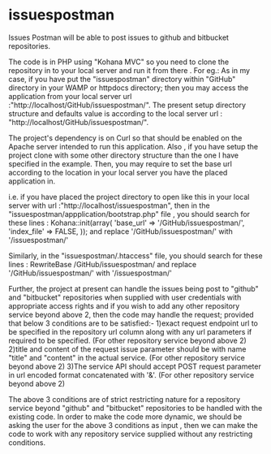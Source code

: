 issuespostman
=============

Issues Postman will be able to post issues to github and bitbucket repositories.

The code is in PHP using "Kohana MVC" so you need to clone the repository in to your local server and run it from there .
For eg.: As in my case, if you have put the "issuespostman" directory within "GitHub" directory in your WAMP or httpdocs directory; then you may access the application from your local server url :"http://localhost/GitHub/issuespostman/".
The present setup directory structure and defaults value is according to the local server url : "http://localhost/GitHub/issuespostman/".

The project's dependency is on Curl so that should be enabled on the Apache server intended to run this application.
Also , if you have setup the project clone with some other directory structure than the one I have specified in the example.
Then, you may require to set the base url according to the location in your local server you have the placed application in.

i.e. if you have placed the project directory to open like this in your local server with url :"http://localhost/issuespostman", then in the "issuespostman/appplication/bootstrap.php" file ,  you should search for these lines :
Kohana::init(array(
	'base_url'   => '/GitHub/issuespostman/',
    'index_file' => FALSE,
));
and replace  '/GitHub/issuespostman/' with  '/issuespostman/'

Similarly, in the "issuespostman/.htaccess" file, you should search for these lines :
RewriteBase /GitHub/issuespostman/
and replace  '/GitHub/issuespostman/' with  '/issuespostman/'

Further, the project at present can handle the issues being post to "github" and "bitbucket" repositories when supplied with user credentials with appropriate access rights and if you wish to add any other repository service beyond above 2, then the code may handle the request; provided that below 3 conditions are to be satisfied:-
1)exact request endpoint url to be specified in the repository url column along with any url parameters if required to be specified. (For other repository service beyond above 2)
2)title and content of the request issue parameter should be with name "title" and "content" in the actual service. (For other repository service beyond above 2)
3)The service API should accept POST request parameter in url encoded format concatenated with '&'. (For other repository service beyond above 2)

The above 3 conditions are of strict restricting nature for a repository service beyond "github" and "bitbucket" repositories to be handled with the existing code.
In order to make the code more dynamic, we should be asking the user for the above 3 conditions as input , then we can make the code to work with any repository service supplied without any restricting conditions.